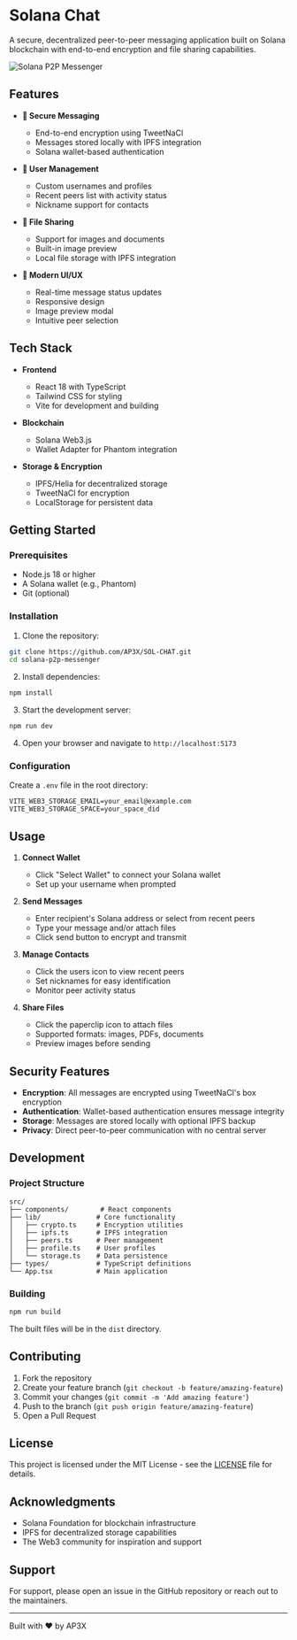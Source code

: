 # Solana Chat

A secure, decentralized peer-to-peer messaging application built on Solana blockchain with end-to-end encryption and file sharing capabilities.

![Solana P2P Messenger](https://images.unsplash.com/photo-1587560699334-cc4ff634909a?auto=format&fit=crop&q=80&w=1200)

## Features

- **🔐 Secure Messaging**
  - End-to-end encryption using TweetNaCl
  - Messages stored locally with IPFS integration
  - Solana wallet-based authentication

- **👥 User Management**
  - Custom usernames and profiles
  - Recent peers list with activity status
  - Nickname support for contacts

- **📎 File Sharing**
  - Support for images and documents
  - Built-in image preview
  - Local file storage with IPFS integration

- **💫 Modern UI/UX**
  - Real-time message status updates
  - Responsive design
  - Image preview modal
  - Intuitive peer selection

## Tech Stack

- **Frontend**
  - React 18 with TypeScript
  - Tailwind CSS for styling
  - Vite for development and building

- **Blockchain**
  - Solana Web3.js
  - Wallet Adapter for Phantom integration

- **Storage & Encryption**
  - IPFS/Helia for decentralized storage
  - TweetNaCl for encryption
  - LocalStorage for persistent data

## Getting Started

### Prerequisites

- Node.js 18 or higher
- A Solana wallet (e.g., Phantom)
- Git (optional)

### Installation

1. Clone the repository:
```bash
git clone https://github.com/AP3X/SOL-CHAT.git
cd solana-p2p-messenger
```

2. Install dependencies:
```bash
npm install
```

3. Start the development server:
```bash
npm run dev
```

4. Open your browser and navigate to `http://localhost:5173`

### Configuration

Create a `.env` file in the root directory:

```env
VITE_WEB3_STORAGE_EMAIL=your_email@example.com
VITE_WEB3_STORAGE_SPACE=your_space_did
```

## Usage

1. **Connect Wallet**
   - Click "Select Wallet" to connect your Solana wallet
   - Set up your username when prompted

2. **Send Messages**
   - Enter recipient's Solana address or select from recent peers
   - Type your message and/or attach files
   - Click send button to encrypt and transmit

3. **Manage Contacts**
   - Click the users icon to view recent peers
   - Set nicknames for easy identification
   - Monitor peer activity status

4. **Share Files**
   - Click the paperclip icon to attach files
   - Supported formats: images, PDFs, documents
   - Preview images before sending

## Security Features

- **Encryption**: All messages are encrypted using TweetNaCl's box encryption
- **Authentication**: Wallet-based authentication ensures message integrity
- **Storage**: Messages are stored locally with optional IPFS backup
- **Privacy**: Direct peer-to-peer communication with no central server

## Development

### Project Structure

```
src/
├── components/        # React components
├── lib/              # Core functionality
│   ├── crypto.ts     # Encryption utilities
│   ├── ipfs.ts       # IPFS integration
│   ├── peers.ts      # Peer management
│   ├── profile.ts    # User profiles
│   └── storage.ts    # Data persistence
├── types/            # TypeScript definitions
└── App.tsx           # Main application
```

### Building

```bash
npm run build
```

The built files will be in the `dist` directory.

## Contributing

1. Fork the repository
2. Create your feature branch (`git checkout -b feature/amazing-feature`)
3. Commit your changes (`git commit -m 'Add amazing feature'`)
4. Push to the branch (`git push origin feature/amazing-feature`)
5. Open a Pull Request

## License

This project is licensed under the MIT License - see the [LICENSE](LICENSE) file for details.

## Acknowledgments

- Solana Foundation for blockchain infrastructure
- IPFS for decentralized storage capabilities
- The Web3 community for inspiration and support

## Support

For support, please open an issue in the GitHub repository or reach out to the maintainers.

---

Built with ❤️ by AP3X